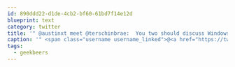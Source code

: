 ```yaml
---
id: 890ddd22-d1de-4cb2-bf60-61bd7f14e12d
blueprint: text
category: twitter
title: '" @austinxt meet @terschinbrae:  You two should discuss Windows hosting woes at next #geekbeers'
caption: '" <span class="username username_linked">@<a href="https://twitter.com/austinxt" title="Zenia Austin">austinxt</a></span> meet <span class="username username_linked">@<a href="https://twitter.com/terschinbrae" title="Shane Lawrence">terschinbrae</a></span>:  You two should discuss Windows hosting woes at next <span class="hashtag hashtag_local">#<a href="http://tweettemp.darylchymko.ca/?tag=geekbeers">geekbeers</a>'
tags:
  - geekbeers
---
```

